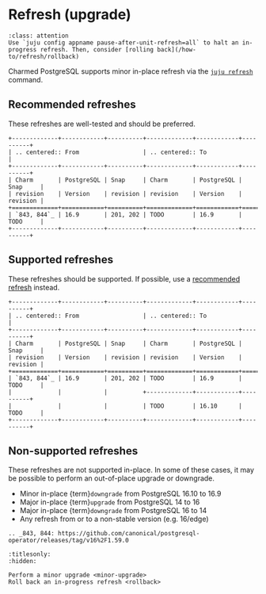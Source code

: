# Refresh (upgrade)

```{admonition} Emergency stop button
:class: attention
Use `juju config appname pause-after-unit-refresh=all` to halt an in-progress refresh. Then, consider [rolling back](/how-to/refresh/rollback)
```

Charmed PostgreSQL supports minor in-place refresh via the [`juju refresh`](https://documentation.ubuntu.com/juju/3.6/reference/juju-cli/list-of-juju-cli-commands/refresh/#details) command.

## Recommended refreshes

These refreshes are well-tested and should be preferred.

```{eval-rst}
+-------------+------------+----------+-------------+------------+----------+
| .. centered:: From                  | .. centered:: To                    |
+-------------+------------+----------+-------------+------------+----------+
| Charm       | PostgreSQL | Snap     | Charm       | PostgreSQL | Snap     |
| revision    | Version    | revision | revision    | Version    | revision |
+=============+============+==========+=============+============+==========+
| `843, 844`_ | 16.9       | 201, 202 | TODO        | 16.9       | TODO     |
+-------------+------------+----------+-------------+------------+----------+
```

## Supported refreshes

These refreshes should be supported. If possible, use a [recommended refresh](#recommended-refreshes) instead.

```{eval-rst}
+-------------+------------+----------+-------------+------------+----------+
| .. centered:: From                  | .. centered:: To                    |
+-------------+------------+----------+-------------+------------+----------+
| Charm       | PostgreSQL | Snap     | Charm       | PostgreSQL | Snap     |
| revision    | Version    | revision | revision    | Version    | revision |
+=============+============+==========+=============+============+==========+
| `843, 844`_ | 16.9       | 201, 202 | TODO        | 16.9       | TODO     |
|             |            |          +-------------+------------+----------+
|             |            |          | TODO        | 16.10      | TODO     |
+-------------+------------+----------+-------------+------------+----------+
```

## Non-supported refreshes
These refreshes are not supported in-place. In some of these cases, it may be possible to perform an out-of-place upgrade or downgrade.

* Minor in-place {term}`downgrade` from PostgreSQL 16.10 to 16.9
* Major in-place {term}`upgrade` from PostgreSQL 14 to 16
* Major in-place {term}`downgrade` from PostgreSQL 16 to 14
* Any refresh from or to a non-stable version (e.g. 16/edge)

<!--TODO: When ready, point to 14-16 migration guide -->

```{eval-rst}
.. _843, 844: https://github.com/canonical/postgresql-operator/releases/tag/v16%2F1.59.0
```

```{toctree}
:titlesonly:
:hidden:

Perform a minor upgrade <minor-upgrade>
Roll back an in-progress refresh <rollback>
```
